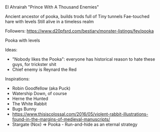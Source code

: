El Ahrairah
"Prince With A Thousand Enemies"

Ancient ancestor of pooka, builds trods full of Tiny tunnels
Fae-touched hare with levels
Still alive in a timeless realm


Followers:
https://www.d20pfsrd.com/bestiary/monster-listings/fey/pooka

Pooka with levels

Ideas:
- "Nobody likes the Pooka": everyone has historical reason to hate these guys, for trickster shit
- Chief enemy is Reynard the Red

Inspirations:
- Robin Goodfellow (aka Puck)
- Watership Down, of course
- Herne the Hunted
- The White Rabbit
- Bugs Bunny
- https://www.thisiscolossal.com/2016/05/violent-rabbit-illustrations-found-in-the-margins-of-medieval-manuscripts/
- Stargate (Nox) => Pooka - Run-and-hide as an eternal strategy





